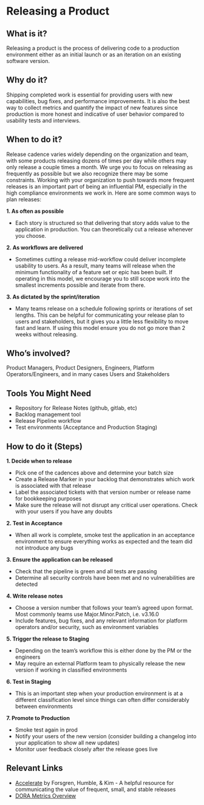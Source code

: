 # Releasing a Product

## What is it?
Releasing a product is the process of delivering code to a production environment either as an initial launch or as an iteration on an existing software version.


## Why do it?
Shipping completed work is essential for providing users with new capabilities, bug fixes, and performance improvements. It is also the best way to collect metrics and quantify the impact of new features since production is more honest and indicative of user behavior compared to usability tests and interviews. 


## When to do it? 
Release cadence varies widely depending on the organization and team, with some products releasing dozens of times per day while others may only release a couple times a month. We urge you to focus on releasing as frequently as possible but we also recognize there may be some constraints. Working with your organization to push towards more frequent releases is an important part of being an influential PM, especially in the high compliance environments we work in. Here are some common ways to plan releases:

**1. As often as possible**
  * Each story is structured so that delivering that story adds value to the application in production. You can theoretically cut a release whenever you choose.

**2. As workflows are delivered**
  * Sometimes cutting a release mid-workflow could deliver incomplete usability to users. As a result, many teams will release when the minimum functionality of a feature set or epic has been built. If operating in this model, we encourage you to still scope work into the smallest increments possible and iterate from there.

**3. As dictated by the sprint/iteration**
  * Many teams release on a schedule following sprints or iterations of set lengths. This can be helpful for communicating your release plan to users and stakeholders, but it gives you a little less flexibility to move fast and learn. If using this model ensure you do not go more than 2 weeks without releasing.


## Who’s involved? 
Product Managers, Product Designers, Engineers, Platform Operators/Engineers, and in many cases Users and Stakeholders


## Tools You Might Need
* Repository for Release Notes (github, gitlab, etc)
* Backlog management tool
* Release Pipeline workflow
* Test environments (Acceptance and Production Staging)

## How to do it (Steps)
**1. Decide when to release**
  * Pick one of the cadences above and determine your batch size
  * Create a Release Marker in your backlog that demonstrates which work is associated with that release
  * Label the associated tickets with that version number or release name for bookkeeping purposes
  * Make sure the release will not disrupt any critical user operations. Check with your users if you have any doubts

**2. Test in Acceptance**
  * When all work is complete, smoke test the application in an acceptance environment to ensure everything works as expected and the team did not introduce any bugs

**3. Ensure the application can be released**
  * Check that the pipeline is green and all tests are passing
  * Determine all security controls have been met and no vulnerabilities are detected

**4. Write release notes** 
  * Choose a version number that follows your team’s agreed upon format. Most commonly teams use Major.Minor.Patch, i.e. v3.16.0
  * Include features, bug fixes, and any relevant information for platform operators and/or security, such as environment variables

**5. Trigger the release to Staging**
  * Depending on the team’s workflow this is either done by the PM or the engineers
  * May require an external Platform team to physically release the new version if working in classified environments

**6. Test in Staging** 
  * This is an important step when your production environment is at a different classification level since things can often differ considerably between environments

**7. Promote to Production**
  * Smoke test again in prod
  * Notify your users of the new version (consider building a changelog into your application to show all new updates)
  * Monitor user feedback closely after the release goes live


## Relevant Links
  * [Accelerate](https://www.google.com](https://www.amazon.com/Accelerate-Software-Performing-Technology-Organizations/dp/1942788339/ref=sr_1_1?crid=YNQGHC1DCTAD&keywords=accelerate+book&qid=1650402762&sprefix=accelerate+book%2Caps%2C114&sr=8-1)https://www.amazon.com/Accelerate-Software-Performing-Technology-Organizations/dp/1942788339/ref=sr_1_1?crid=YNQGHC1DCTAD&keywords=accelerate+book&qid=1650402762&sprefix=accelerate+book%2Caps%2C114&sr=8-1) by Forsgren, Humble, & Kim - A helpful resource for communicating the value of frequent, small, and stable releases
  * [DORA Metrics Overview](https://cloud.google.com/blog/products/devops-sre/using-the-four-keys-to-measure-your-devops-performance)
